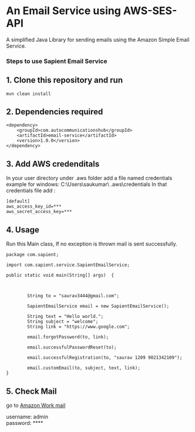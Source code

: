 # An Email Service using AWS-SES-API

A simplified Java Library for sending emails using the Amazon Simple Email Service.

### Steps to use Sapient Email Service

## 1. Clone this repository and run

    mvn clean install

## 2. Dependencies required

```
<dependency>
	<groupId>com.autocommunicationshub</groupId>
	<artifactId>email-service</artifactId>
	<version>1.0.0</version>
</dependency>

```

## 3. Add AWS credenditals

In your user directory under .aws folder add a file named credentials
example for windows: C:\Users\saukumar\ .aws\credentials
In that credentials file add :

```
[default]
aws_access_key_id=***
aws_secret_access_key=***

```

## 4. Usage

Run this Main class, If no exception is thrown mail is sent successfully.

```
package com.sapient;

import com.sapient.service.SapientEmailService;

public static void main(String[] args)  {



		String to = "saurav3444@gmail.com";

		SapientEmailService email = new SapientEmailService();

		String text = "Hello world.";
		String subject = "welcome";
		String link = "https://www.google.com";

		email.forgotPassword(to, link);

		email.successfulPasswordReset(to);

		email.successfulRegistration(to, "saurav 1209 9021342109");

		email.customEmail(to, subject, text, link);
}

```

## 5. Check Mail

go to [Amazon Work mail](https://autocommunicationshub.awsapps.com/mail)

username: admin<br>
password: \*\*\*\*
